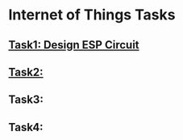# Internet of Things Tasks

## [Task1: Design ESP Circuit](https://github.com/BandarAI/SmartMethodsTraining/tree/Tasks/IoT/1st%20Task)
## [Task2: ](https://github.com/BandarAI/SmartMethodsTraining/tree/Tasks/IoT/2nd%20Task)
## Task3: 
## Task4: 


